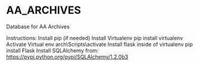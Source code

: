 # AA_ARCHIVES
Database for AA Archives

Instructions:
  Install pip (if needed)
  Install Virtualenv
    pip install virtualenv
  Activate Virtual env
    arch\Scripts\activate
  Install flask inside of virtualenv
    pip install Flask
  Install SQLAlchemy from: https://pypi.python.org/pypi/SQLAlchemy/1.2.0b3
